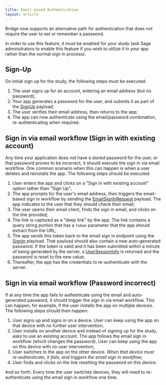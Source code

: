 ```yaml
---
title: Email-based Authentication
layout: article
---
```

<div id="toc"></div>

Bridge now supports an alternative path for authentication that does not require the user to set or remember a password.

In order to use this feature, it must be enabled for your study (ask Sage administrators to enable this feature if you wish to utilize it in your app rather than the normal sign in process). 

## Sign-Up
On initial sign up for the study, the following steps must be executed:

1. The user signs up for an account, entering an email address (but no password);
1. Your app generates a password for the user, and submits it as part of the [SignUp](/#SignUp) payload;
1. The user verifies their email address, then returns to the app;
1. The app can now authenticate using the email/password combination, re-authenticating when required.

## Sign in via email workflow (Sign in with existing account)
Any time your application does not have a stored password for the user, or that password proves to be incorrect, it should execute the sign in via email workflow. One common scenario when this can happen is when a user deletes and reinstalls the app. The following steps should be executed:

1. User enters the app and clicks on a "Sign in with existing account" option rather than "Sign Up";
1. The app prompts for the user's email address, then triggers the email-based sign in workflow by sending the [EmailSignInRequest](/#EmailSignInRequest) payload. The app indicates to the user that they should check their email;
1. The user opens their email client, finds the sign in email, and clicks on the link provided;
1. The link is captured as a "deep link" by the app. The link contains a query string portion that has a `token` parameter that the app should extract from the URL;
1. The app sends this token back to the email sign in endpoint using the [SignIn](/#SignIn) playload. That payload should also contain a new auto-generated password. If the token is valid and it has been submitted within a minute of being generated by the server, a [UserSessionInfo](/#UserSessionInfo) is returned and the password is reset to the new value;
1. Thereafter, the app has the credentials to re-authenticate with the server.

## Sign in via email workflow (Password incorrect)
If at any time the app fails to authenticate using the email and auto-generated password, it should trigger the sign in via email workflow. This can happen, for example, if the user installs the app on multiple devices. The following steps should then happen:

1. User signs up and signs in on a device. User can keep using the app on that device with no further user intervention;
1. User installs on another device and instead of signing up for the study, asks to use an existing account. The app follows the email sign in workflow (which changes the password). User can keep using the app on this device with no user intervention;
1. User switches to the app on the other device. *When that device must re-authenticate, it fails, and triggers the email sign in workflow;*
1. User finds and clicks on the link resetting the password on this device.

And so forth. Every time the user switches devices, they will need to re-authenticate using the email sign in workflow one time.